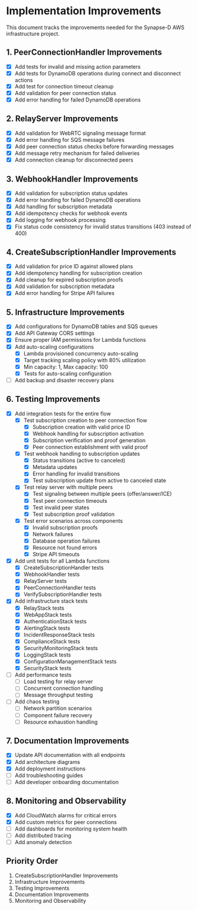 # Implementation Improvements

This document tracks the improvements needed for the Synapse-D AWS infrastructure project.

## 1. PeerConnectionHandler Improvements
- [x] Add tests for invalid and missing action parameters
- [x] Add tests for DynamoDB operations during connect and disconnect actions
- [x] Add test for connection timeout cleanup
- [x] Add validation for peer connection status
- [x] Add error handling for failed DynamoDB operations

## 2. RelayServer Improvements
- [x] Add validation for WebRTC signaling message format
- [x] Add error handling for SQS message failures
- [x] Add peer connection status checks before forwarding messages
- [x] Add message retry mechanism for failed deliveries
- [x] Add connection cleanup for disconnected peers

## 3. WebhookHandler Improvements
- [x] Add validation for subscription status updates
- [x] Add error handling for failed DynamoDB operations
- [x] Add handling for subscription metadata
- [x] Add idempotency checks for webhook events
- [x] Add logging for webhook processing
- [x] Fix status code consistency for invalid status transitions (403 instead of 400)

## 4. CreateSubscriptionHandler Improvements
- [x] Add validation for price ID against allowed plans
- [x] Add idempotency handling for subscription creation
- [x] Add cleanup for expired subscription proofs
- [x] Add validation for subscription metadata
- [x] Add error handling for Stripe API failures

## 5. Infrastructure Improvements
- [x] Add configurations for DynamoDB tables and SQS queues
- [x] Add API Gateway CORS settings
- [x] Ensure proper IAM permissions for Lambda functions
- [x] Add auto-scaling configurations
  - [x] Lambda provisioned concurrency auto-scaling
  - [x] Target tracking scaling policy with 80% utilization
  - [x] Min capacity: 1, Max capacity: 100
  - [x] Tests for auto-scaling configuration
- [ ] Add backup and disaster recovery plans

## 6. Testing Improvements
- [x] Add integration tests for the entire flow
  - [x] Test subscription creation to peer connection flow
    - [x] Subscription creation with valid price ID
    - [x] Webhook handling for subscription activation
    - [x] Subscription verification and proof generation
    - [x] Peer connection establishment with valid proof
  - [x] Test webhook handling to subscription updates
    - [x] Status transitions (active to canceled)
    - [x] Metadata updates
    - [x] Error handling for invalid transitions
    - [x] Test subscription update from active to canceled state
  - [x] Test relay server with multiple peers
    - [x] Test signaling between multiple peers (offer/answer/ICE)
    - [x] Test peer connection timeouts
    - [x] Test invalid peer states
    - [x] Test subscription proof validation
  - [x] Test error scenarios across components
    - [x] Invalid subscription proofs
    - [x] Network failures
    - [x] Database operation failures
    - [x] Resource not found errors
    - [x] Stripe API timeouts
- [x] Add unit tests for all Lambda functions
  - [x] CreateSubscriptionHandler tests
  - [x] WebhookHandler tests
  - [x] RelayServer tests
  - [x] PeerConnectionHandler tests
  - [x] VerifySubscriptionHandler tests
- [x] Add infrastructure stack tests
  - [x] RelayStack tests
  - [x] WebAppStack tests
  - [x] AuthenticationStack tests
  - [x] AlertingStack tests
  - [x] IncidentResponseStack tests
  - [x] ComplianceStack tests
  - [x] SecurityMonitoringStack tests
  - [x] LoggingStack tests
  - [x] ConfigurationManagementStack tests
  - [x] SecurityStack tests
- [ ] Add performance tests
  - [ ] Load testing for relay server
  - [ ] Concurrent connection handling
  - [ ] Message throughput testing
- [ ] Add chaos testing
  - [ ] Network partition scenarios
  - [ ] Component failure recovery
  - [ ] Resource exhaustion handling

## 7. Documentation Improvements
- [x] Update API documentation with all endpoints
- [x] Add architecture diagrams
- [x] Add deployment instructions
- [ ] Add troubleshooting guides
- [ ] Add developer onboarding documentation

## 8. Monitoring and Observability
- [x] Add CloudWatch alarms for critical errors
- [x] Add custom metrics for peer connections
- [ ] Add dashboards for monitoring system health
- [ ] Add distributed tracing
- [ ] Add anomaly detection

## Priority Order
1. CreateSubscriptionHandler Improvements
2. Infrastructure Improvements
3. Testing Improvements
4. Documentation Improvements
5. Monitoring and Observability